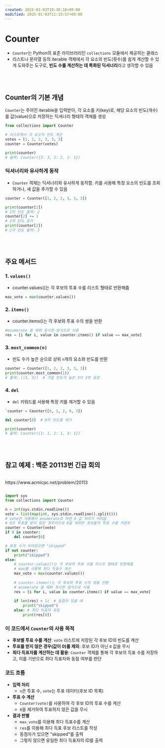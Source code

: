 ```yaml
---
created: 2025-01-03T10:30:18+09:00
modified: 2025-01-03T11:15:57+09:00
---
```

# Counter
- `Counter`는 Python의 표준 라이브러리인 `collections` 모듈에서 제공하는 클래스
- 리스트나 문자열 등의 iterable 객체에서 각 요소의 빈도(횟수)를 쉽게 계산할 수 있게 도와주는 도구로, **빈도 수를 계산하는 데 특화된 딕셔너리**라고 생각할 수 있음
<br>
<br>

## Counter의 기본 개념

`Counter`는 주어진 iterable을 입력받아, 각 요소를 키(key)로, 해당 요소의 빈도(개수)를 값(value)으로 저장하는 딕셔너리 형태의 객체를 생성
```python
from collections import Counter 

# 리스트에서 각 요소의 빈도 계산 
votes = [1, 2, 2, 3, 3, 3] 
counter = Counter(votes) 

print(counter) 
# 출력: Counter({3: 3, 2: 2, 1: 1})
```
### **딕셔너리와 유사하게 동작**
- `Counter` 객체는 딕셔너리와 유사하게 동작함. 키를 사용해 특정 요소의 빈도를 조회하거나, 새 값을 추가할 수 있음
```python
counter = Counter([1, 2, 2, 3, 3, 3]) 

print(counter[2])  
# 2의 빈도 출력: 2 
counter[2] += 1    
# 2의 빈도 증가 
print(counter[2])  
# 2의 빈도 출력: 3

```
<br>
<br>

## 주요 메서드
### 1. **`values()`**
- counter.values()는 각 후보의 투표 수를 리스트 형태로 반환해줌
```python
max_vote = max(counter.values())
```

### 2. **`items()`**
- counter.items()는 각 후보와 투표 수의 쌍을 반환
```python
#enumerate 쓸 때와 유사한 방식으로 사용
res = [i for i, value in counter.items() if value == max_vote]
```

### 3. **`most_common(n)`**

- 빈도 수가 높은 순으로 상위 `n`개의 요소와 빈도를 반환
```python
counter = Counter([1, 2, 2, 3, 3, 3]) 
print(counter.most_common(1)) 
# 출력: [(3, 3)]  # 가장 빈도가 높은 3이 3번 등장
```

### 4. **`del`**
- `del` 키워드를 사용해 특정 키를 제거할 수 있음

```python
`counter = Counter([0, 1, 2, 0, 3]) 

del counter[0]  # 0의 빈도를 제거 

print(counter) 
# 출력: Counter({1: 1, 2: 1, 3: 1})`
```

<br>
<br>

## 참고 예제 : 백준 20113번 긴급 회의
<br>
https://www.acmicpc.net/problem/20113
<br>

```python

import sys
from collections import Counter

n = int(sys.stdin.readline())
vote = list(map(int, sys.stdin.readline().split()))
# vote만 사용해서 enumerate로 하면 0 값 처리가 어려움
# 0은 투표를 받지 않은 경우이므로 0을 제외한 후보들의 투표 수를 카운트
counter = Counter(vote)
if 0 in counter:
    del counter[0]

# 투표 수가 비어있으면 "skipped"
if not counter:
    print("skipped")
else:
    # counter.values()는 각 후보의 투표 수를 리스트 형태로 반환해줌
    # max를 사용해 최다 득표수 계산
    max_vote = max(counter.values())
    
    # counter.items()는 각 후보와 투표 수의 쌍을 반환
    # enumerate 쓸 때와 유사한 방식으로 사용
    res = [i for i, value in counter.items() if value == max_vote]
    
    if len(res) > 1:  # 동점자 있을 때
        print("skipped")
    else: # 최다 득표자 유일
        print(res[0])

```
### 이 코드에서 `Counter`의 사용 목적
- **후보별 투표 수를 계산**: `vote` 리스트에 저장된 각 후보 ID의 빈도를 계산
- **투표를 받지 않은 경우(값이 0)를 제외**: 후보 ID가 아닌 `0` 값을 무시
- **최다 득표자를 계산하는 데 활용**: `Counter` 객체를 통해 각 후보의 득표 수를 저장하고, 이를 기반으로 최다 득표자와 동점 여부를 판단

### 코드 흐름
- **입력 처리**
    - `n`은 투표 수, `vote`는 투표 데이터(후보 ID 목록)
- **투표 수 계산**
    - `Counter(vote)`를 사용하여 각 후보 ID의 투표 수를 계산
    - `0`을 제거하여 투표하지 않은 값을 무시
- **결과 판별**
    - `max_vote`를 이용해 최다 득표수를 계산
    - `res`를 이용해 최다 득표 후보 리스트를 작성
    - 동점자가 있으면 "skipped"를 출력
    - 그렇지 않으면 유일한 최다 득표자의 ID를 출력

<br>